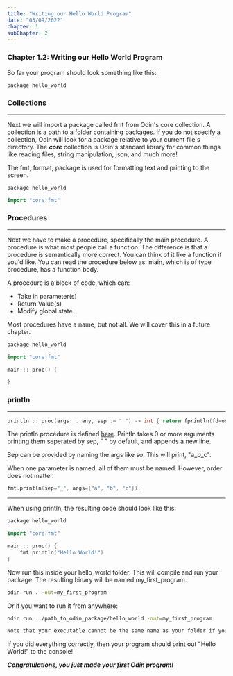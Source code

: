 ```yaml
---
title: "Writing our Hello World Program"
date: "03/09/2022"
chapter: 1
subChapter: 2
---
```


### Chapter 1.2: Writing our Hello World Program

So far your program should look something like this:
```cpp
package hello_world
```

### Collections
---

Next we will import a package called fmt from Odin's core collection.
A collection is a path to a folder containing packages. If you do not specify a collection, Odin will look for a package relative to your current file's directory.
The ***core*** collection is Odin's standard library for common things like reading files, string manipulation, json, and much more!

The fmt, format, package is used for formatting text and printing to the screen.

```cpp
package hello_world

import "core:fmt"
```

### Procedures
---

Next we have to make a procedure, specifically the main procedure.
A procedure is what most people call a function. 
The difference is that a procedure is semantically more correct.
You can think of it like a function if you'd like.
You can read the procedure below as: main, which is of type procedure, has a function body.

A procedure is a block of code, which can:
* Take in parameter(s)
* Return Value(s)
* Modify global state.

Most procedures have a name, but not all. We will cover this in a future chapter.
```cpp
package hello_world

import "core:fmt"

main :: proc() {

}

```
### println
---
```cpp
println :: proc(args: ..any, sep := " ") -> int { return fprintln(fd=os.stdout, args=args, sep=sep) }
```
The println procedure is defined [here](https://github.com/odin-lang/Odin/blob/master/core/fmt/fmt_os.odin).
Println takes 0 or more arguments printing them seperated by sep, " " by default, and appends a new line.

Sep can be provided by naming the args like so. This will print, "a_b_c".

When one parameter is named, all of them must be named. However, order does not matter.  
```cpp
fmt.println(sep="_", args={"a", "b", "c"});
```
---
When using println, the resulting code should look like this:
```cpp
package hello_world

import "core:fmt"

main :: proc() {
    fmt.println("Hello World!")
}

```

Now run this inside your hello_world folder. This will compile and run your package.
The resulting binary will be named my_first_program.

```sh
odin run . -out=my_first_program
```

Or if you want to run it from anywhere:

```sh
odin run ../path_to_odin_package/hello_world -out=my_first_program
```

```sh
Note that your executable cannot be the same name as your folder if you are running the command from one level outside the folder.
```

If you did everything correctly, then your program should print out "Hello World!" to the console! 

***Congratulations, you just made your first Odin program!***